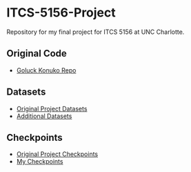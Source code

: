 # ITCS-5156-Project
Repository for my final project for ITCS 5156 at UNC Charlotte.

## Original Code
- [Goluck Konuko Repo](https://github.com/Goluck-Konuko/animation-based-codecs)

## Datasets
- [Original Project Datasets](https://drive.google.com/drive/folders/1g0U1ZCTszm3yrmIewg7FahXsxyMBfxKj)
- [Additional Datasets]()

## Checkpoints
- [Original Project Checkpoints](https://drive.google.com/drive/folders/1_jIt9Bg-o_1-8_11DkVuHBvqHQH5e4tS)
- [My Checkpoints]()